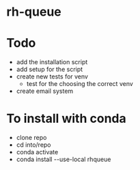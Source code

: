 # rh-queue
# Todo
* add the installation script
* add setup for the script
* create new tests for venv
  * test for the choosing the correct venv
* create email system


# To install with conda
- clone repo
- cd into/repo
- conda activate <chosen-repo>
- conda install --use-local rhqueue